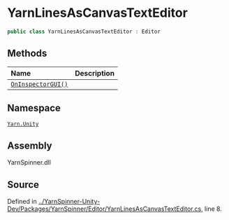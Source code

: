 # YarnLinesAsCanvasTextEditor

```csharp
public class YarnLinesAsCanvasTextEditor : Editor
```

## Methods

| Name | Description |
| :--- | :--- |
| [`OnInspectorGUI()`](yarnlinesascanvastexteditor.oninspectorgui.md) |  |

## Namespace

[`Yarn.Unity`](../)

## Assembly

YarnSpinner.dll

## Source

Defined in [../YarnSpinner-Unity-Dev/Packages/YarnSpinner/Editor/YarnLinesAsCanvasTextEditor.cs](https://github.com/YarnSpinnerTool/YarnSpinner-Unity//blob/develop/Editor/YarnLinesAsCanvasTextEditor.cs#L8), line 8.

